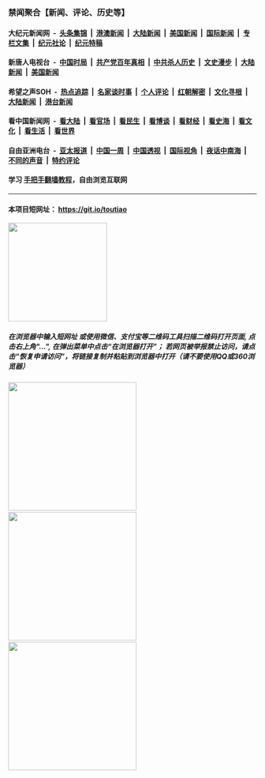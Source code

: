 ### 禁闻聚合【新闻、评论、历史等】

#### 大纪元新闻网 &nbsp;-&nbsp; [头条集锦](indexes/E头条集锦.md?t=02151311) &nbsp;|&nbsp; [港澳新闻](indexes/E港澳新闻.md?t=02151311)  &nbsp;|&nbsp; [大陆新闻](indexes/E大陆新闻.md?t=02151311) &nbsp;|&nbsp; [美国新闻](indexes/E美国新闻.md?t=02151311) &nbsp;|&nbsp; [国际新闻](indexes/E国际新闻.md?t=02151311) &nbsp;|&nbsp; [专栏文集](indexes/E专栏文集.md?t=02151311) &nbsp;|&nbsp; [纪元社论](indexes/E纪元社论.md?t=02151311) &nbsp;|&nbsp; [纪元特稿](indexes/E纪元特稿.md?t=02151311) 

#### 新唐人电视台 &nbsp;-&nbsp; [中国时局](indexes/N中国时局.md?t=02151311) &nbsp;|&nbsp; [共产党百年真相](indexes/N共产党百年真相.md?t=02151311) &nbsp;|&nbsp; [中共杀人历史](indexes/N中共杀人历史.md?t=02151311) &nbsp;|&nbsp; [文史漫步](indexes/N文史漫步.md?t=02151311) &nbsp;|&nbsp; [大陆新闻](indexes/N大陆新闻.md?t=02151311) &nbsp;|&nbsp; [美国新闻](indexes/N美国新闻.md?t=02151311)

#### 希望之声SOH &nbsp;-&nbsp; [热点追踪](indexes/H热点追踪.md?t=02151311) &nbsp;|&nbsp; [名家谈时事](indexes/H名家谈时事.md?t=02151311) &nbsp;|&nbsp; [个人评论](indexes/H个人评论.md?t=02151311)  &nbsp;|&nbsp; [红朝解密](indexes/H红朝解密.md?t=02151311) &nbsp;|&nbsp; [文化寻根](indexes/H文化寻根.md?t=02151311) &nbsp;|&nbsp; [大陆新闻](indexes/H大陆新闻.md?t=02151311) &nbsp;|&nbsp; [港台新闻](indexes/H港台新闻.md?t=02151311)

#### 看中国新闻网 &nbsp;-&nbsp; [看大陆](indexes/S看大陆.md?t=02151311) &nbsp;|&nbsp; [看官场](indexes/S看官场.md?t=02151311) &nbsp;|&nbsp; [看民生](indexes/S看民生.md?t=02151311)  &nbsp;|&nbsp; [看博谈](indexes/S看博谈.md?t=02151311) &nbsp;|&nbsp; [看财经](indexes/S看财经.md?t=02151311) &nbsp;|&nbsp; [看史海](indexes/S看史海.md?t=02151311) &nbsp;|&nbsp; [看文化](indexes/S看文化.md?t=02151311) &nbsp;|&nbsp; [看生活](indexes/S看生活.md?t=02151311) &nbsp;|&nbsp; [看世界](indexes/S看世界.md?t=02151311)

#### 自由亚洲电台 &nbsp;-&nbsp; [亚太报道](indexes/R亚太报道.md?t=02151311) &nbsp;|&nbsp; [中国一周](indexes/R中国一周.md?t=02151311) &nbsp;|&nbsp; [中国透视](indexes/R中国透视.md?t=02151311)  &nbsp;|&nbsp; [国际视角](indexes/R国际视角.md?t=02151311) &nbsp;|&nbsp; [夜话中南海](indexes/R夜话中南海.md?t=02151311) &nbsp;|&nbsp; [不同的声音](indexes/R不同的声音.md?t=02151311) &nbsp;|&nbsp; [特约评论](indexes/R特约评论.md?t=02151311)

#### 学习 [手把手翻墙教程](https://github.com/gfw-breaker/guides/wiki)，自由浏览互联网

----

#### 本项目短网址： https://git.io/toutiao
<img src="https://raw.githubusercontent.com/gfw-breaker/banned-news/master/scripts/img/qr.png" width="200px"/>  

##### 在浏览器中输入短网址 或使用微信、支付宝等二维码工具扫描二维码打开页面, 点击右上角"...", 在弹出菜单中点击“在浏览器打开”； 若网页被举报禁止访问，请点击“恢复申请访问”，将链接复制并粘贴到浏览器中打开（请不要使用QQ或360浏览器）

<img src="https://raw.githubusercontent.com/gfw-breaker/banned-news/master/scripts/img/1.png" width="260px"/> &nbsp; <img src="https://raw.githubusercontent.com/gfw-breaker/banned-news/master/scripts/img/2.png" width="260px"/> &nbsp; <img src="https://raw.githubusercontent.com/gfw-breaker/banned-news/master/scripts/img/3.png" width="260px"/>
